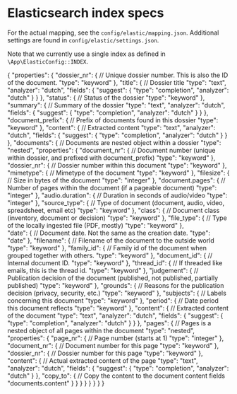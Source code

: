 # Elasticsearch index specs

For the actual mapping, see the `config/elastic/mapping.json`. Additional settings are found in `config/elastic/settings.json`.

Note that we currently use a single index as defined in `\App\ElasticConfig::INDEX`.

{
    "properties": {
        "dossier_nr": {                     // Unique dossier number. This is also the ID of the document.
            "type": "keyword"
        },
        "title": {                          // Dossier title
            "type": "text",
            "analyzer": "dutch",
            "fields": {
                "suggest": {
                    "type": "completion",
                    "analyzer": "dutch"
                }
            }
        },
        "status": {                         // Status of the dossier
            "type": "keyword"
        },
        "summary": {                        // Summary of the dossier
            "type": "text",
            "analyzer": "dutch",
            "fields": {
                "suggest": {
                    "type": "completion",
                    "analyzer": "dutch"
                }
            }
        },
        "document_prefix": {                // Prefix of documents found in this dossier
            "type": "keyword"
        },
        "content": {                        // Extracted content
            "type": "text",
            "analyzer": "dutch",
            "fields": {
                "suggest": {
                    "type": "completion",
                    "analyzer": "dutch"
                }
            }
        },
        "documents": {                      // Documents are nested object within a dossier
            "type": "nested",
            "properties": {
                "document_nr": {            // Document number (unique within dossier, and prefixed with document_prefix)
                    "type": "keyword"
                },
                "dossier_nr": {             // Dossier number within this document
                    "type": "keyword"
                },
                "mimetype": {               // Mimetype of the document
                    "type": "keyword"
                },
                "filesize": {               // Size in bytes of the document
                    "type": "integer"
                },
                "document.pages": {         // Number of pages within the document (if a pageable document)
                    "type": "integer"
                },
                "audio.duration": {         // Duration in seconds of audio/video
                    "type": "integer"
                },
                "source_type": {            // Type of document (document, audio, video, spreadsheet, email etc)
                    "type": "keyword"
                },
                "class": {                  // Document class (inventory, document or decision)
                    "type": "keyword"
                },
                "file_type": {              // Type of the locally ingested file (PDF, mostly)
                    "type": "keyword"
                },  
                "date": {                   // Document date. Not the same as the creation date.
                    "type": "date"
                },
                "filename": {               // Filename of the document to the outside world
                    "type": "keyword"
                },
                "family_id": {              // Family id of the document when grouped together with others.
                    "type": "keyword"
                },
                "document_id": {            // Internal document ID.
                    "type": "keyword"
                },
                "thread_id": {              // If threaded like emails, this is the thread id.
                    "type": "keyword"
                },
                "judgement": {              // Publication decision of the document (published, not published, partially published)
                    "type": "keyword"
                },
                "grounds": {                // Reasons for the publication decision (privacy, security, etc.)
                    "type": "keyword"
                },
                "subjects": {               // Labels concerning this document
                    "type": "keyword"
                },
                "period": {                 // Date period this document reflects
                    "type": "keyword"
                },
                "content": {                // Extracted content of the document
                    "type": "text",
                    "analyzer": "dutch",
                    "fields": {
                        "suggest": {
                            "type": "completion",
                            "analyzer": "dutch"
                        }
                    }
                },
                "pages": {                          // Pages is a nested object of all pages within the document
                    "type": "nested",
                    "properties": {
                        "page_nr": {                // Page number (starts at 1)
                            "type": "integer"
                        },
                        "document_nr": {            // Document number for this page
                            "type": "keyword"
                        },
                        "dossier_nr": {             // Dossier number for this page
                            "type": "keyword"
                        },
                        "content": {                // Actual extracted content of the page
                            "type": "text",
                            "analyzer": "dutch",
                            "fields": {
                                "suggest": {
                                    "type": "completion",
                                    "analyzer": "dutch"
                                }
                            },
                            "copy_to": {                // Copy the content to the document content fields
                                "documents.content"
                            }
                        }
                    }
                }
            }
        }
    }
}
